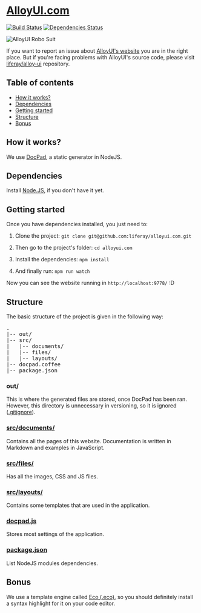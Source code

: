 # [AlloyUI.com](https://alloyui.com/)

[![Build Status](http://img.shields.io/travis/liferay/alloyui.com/master.svg?style=flat)](https://travis-ci.org/liferay/alloyui.com)
[![Dependencies Status](http://img.shields.io/david/liferay/alloyui.com.svg?style=flat)](https://david-dm.org/liferay/alloyui.com)

![AlloyUI Robo Suit](http://f.cl.ly/items/1c1z23343G2e2I3X3a3P/Screen-Shot-2013-04-08-at-9.37.36-AM.png)

If you want to report an issue about [AlloyUI's website](https://alloyui.com) you are in the right place. But if you're facing problems with AlloyUI's source code, please visit [liferay/alloy-ui](https://github.com/liferay/alloy-ui/) repository.

## Table of contents

* [How it works?](#how-it-works)
* [Dependencies](#dependencies)
* [Getting started](#getting-started)
* [Structure](#structure)
* [Bonus](#bonus)

## How it works?

We use [DocPad](https://github.com/bevry/docpad), a static generator in NodeJS.

## Dependencies

Install [Node.JS](http://nodejs.org/), if you don't have it yet.

## Getting started

Once you have dependencies installed, you just need to:

1. Clone the project: `git clone git@github.com:liferay/alloyui.com.git`

2. Then go to the project's folder: `cd alloyui.com`

3. Install the dependencies: `npm install`

4. And finally run: `npm run watch`

Now you can see the website running in `http://localhost:9778/` :D

## Structure

The basic structure of the project is given in the following way:

<pre>
.
|-- out/
|-- src/
|   |-- documents/
|   |-- files/
|   |-- layouts/
|-- docpad.coffee
|-- package.json
</pre>

### out/

This is where the generated files are stored, once DocPad has been ran. However, this directory is unnecessary in versioning, so it is ignored ([.gitignore](https://github.com/liferay/alloyui.com/blob/master/.gitignore)).

### [src/documents/](https://github.com/liferay/alloyui.com/blob/master/src/documents)

Contains all the pages of this website. Documentation is written in Markdown and examples in JavaScript.

### [src/files/](https://github.com/liferay/alloyui.com/tree/master/src/files)

Has all the images, CSS and JS files.

### [src/layouts/](https://github.com/liferay/alloyui.com/tree/master/src/layouts)

Contains some templates that are used in the application.

### [docpad.js](https://github.com/liferay/alloyui.com/blob/master/docpad.js)

Stores most settings of the application.

### [package.json](https://github.com/liferay/alloyui.com/blob/master/package.json)

List NodeJS modules dependencies.

## Bonus

We use a template engine called [Eco (.eco)](https://github.com/sstephenson/eco), so you should definitely install a syntax highlight for it on your code editor.